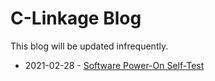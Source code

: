 # C-Linkage Blog

This blog will be updated infrequently.

* 2021-02-28 - [Software Power-On Self-Test](https://c-linkage.github.io/2021/02/28/software-power-on-self-test)

